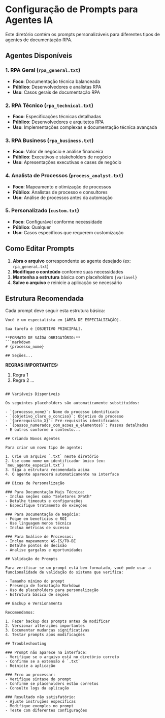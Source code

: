 # Configuração de Prompts para Agentes IA

Este diretório contém os prompts personalizáveis para diferentes tipos de agentes de documentação RPA.

## Agentes Disponíveis

### 1. RPA Geral (`rpa_general.txt`)
- **Foco**: Documentação técnica balanceada
- **Público**: Desenvolvedores e analistas RPA
- **Uso**: Casos gerais de documentação RPA

### 2. RPA Técnico (`rpa_technical.txt`)
- **Foco**: Especificações técnicas detalhadas
- **Público**: Desenvolvedores e arquitetos RPA
- **Uso**: Implementações complexas e documentação técnica avançada

### 3. RPA Business (`rpa_business.txt`)
- **Foco**: Valor de negócio e análise financeira
- **Público**: Executivos e stakeholders de negócio
- **Uso**: Apresentações executivas e cases de negócio

### 4. Analista de Processos (`process_analyst.txt`)
- **Foco**: Mapeamento e otimização de processos
- **Público**: Analistas de processo e consultores
- **Uso**: Análise de processos antes da automação

### 5. Personalizado (`custom.txt`)
- **Foco**: Configurável conforme necessidade
- **Público**: Qualquer
- **Uso**: Casos específicos que requerem customização

## Como Editar Prompts

1. **Abra o arquivo** correspondente ao agente desejado (ex: `rpa_general.txt`)
2. **Modifique o conteúdo** conforme suas necessidades
3. **Mantenha a estrutura** básica com placeholders `{variavel}`
4. **Salve o arquivo** e reinicie a aplicação se necessário

## Estrutura Recomendada

Cada prompt deve seguir esta estrutura básica:

```
Você é um especialista em [ÁREA DE ESPECIALIZAÇÃO].

Sua tarefa é [OBJETIVO PRINCIPAL].

**FORMATO DE SAÍDA OBRIGATÓRIO:**
```markdown
# {processo_nome}

## Seções...
```

**REGRAS IMPORTANTES:**
1. Regra 1
2. Regra 2
...
```

## Variáveis Disponíveis

Os seguintes placeholders são automaticamente substituídos:

- `{processo_nome}`: Nome do processo identificado
- `{objetivo_claro_e_conciso}`: Objetivo do processo
- `{prerequisito_X}`: Pré-requisitos identificados
- `{passos_numerados_com_acoes_e_elementos}`: Passos detalhados
- E outros conforme o contexto...

## Criando Novos Agentes

Para criar um novo tipo de agente:

1. Crie um arquivo `.txt` neste diretório
2. Use como nome um identificador único (ex: `meu_agente_especial.txt`)
3. Siga a estrutura recomendada acima
4. O agente aparecerá automaticamente na interface

## Dicas de Personalização

### Para Documentação Mais Técnica:
- Inclua seções como "Seletores XPath"
- Detalhe timeouts e configurações
- Especifique tratamento de exceções

### Para Documentação de Negócio:
- Foque em benefícios e ROI
- Use linguagem menos técnica
- Inclua métricas de sucesso

### Para Análise de Processos:
- Inclua mapeamento AS-IS/TO-BE
- Detalhe pontos de decisão
- Analise gargalos e oportunidades

## Validação de Prompts

Para verificar se um prompt está bem formatado, você pode usar a funcionalidade de validação do sistema que verifica:

- Tamanho mínimo do prompt
- Presença de formatação Markdown
- Uso de placeholders para personalização
- Estrutura básica de seções

## Backup e Versionamento

Recomendamos:

1. Fazer backup dos prompts antes de modificar
2. Versionar alterações importantes
3. Documentar mudanças significativas
4. Testar prompts após modificações

## Troubleshooting

### Prompt não aparece na interface:
- Verifique se o arquivo está no diretório correto
- Confirme se a extensão é `.txt`
- Reinicie a aplicação

### Erro ao processar:
- Verifique sintaxe do prompt
- Confirme se placeholders estão corretos
- Consulte logs da aplicação

### Resultado não satisfatório:
- Ajuste instruções específicas
- Modifique exemplos no prompt
- Teste com diferentes configurações